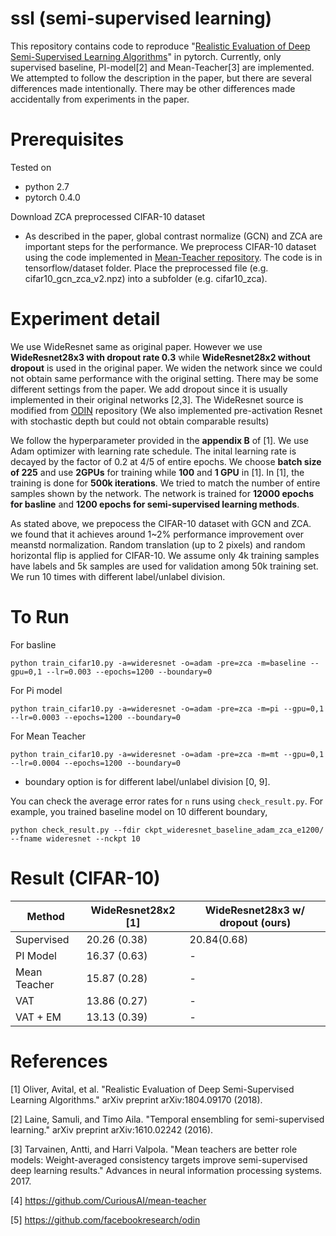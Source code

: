 # ssl (semi-supervised learning)
This repository contains code to reproduce "[Realistic Evaluation of Deep Semi-Supervised Learning Algorithms](https://arxiv.org/abs/1804.09170)" in pytorch. Currently, only supervised baseline, PI-model[2] and Mean-Teacher[3] are implemented. We attempted to follow the description in the paper, but there are several differences made intentionally. There may be other differences made accidentally from experiments in the paper. 

# Prerequisites
Tested on 
* python 2.7
* pytorch 0.4.0

Download ZCA preprocessed CIFAR-10 dataset
* As described in the paper, global contrast normalize (GCN) and ZCA are important steps for the performance. We preprocess CIFAR-10 dataset using the code implemented in [Mean-Teacher repository](https://github.com/CuriousAI/mean-teacher). The code is in tensorflow/dataset folder.
Place the preprocessed file (e.g. cifar10_gcn_zca_v2.npz) into a subfolder (e.g. cifar10_zca).

# Experiment detail
We use WideResnet same as original paper. However we use **WideResnet28x3 with dropout rate 0.3** while **WideResnet28x2 without dropout** is used in the original paper. We widen the network since we could not obtain same performance with the original setting. There may be some different settings from the paper. We add dropout since it is usually implemented in their original networks [2,3]. The WideResnet source is modified from [ODIN](https://github.com/facebookresearch/odin) repository (We also implemented pre-activation Resnet with stochastic depth but could not obtain comparable results) 

We follow the hyperparameter provided in the **appendix B** of [1]. We use Adam optimizer with learning rate schedule. The inital learning rate is decayed by the factor of 0.2 at 4/5 of entire epochs. We choose **batch size of 225** and use **2GPUs** for training while **100** and **1 GPU** in [1]. In [1], the training is done for **500k iterations**. We tried to match the number of entire samples shown by the network. The network is trained for **12000 epochs for basline** and **1200 epochs for semi-supervised learning methods**.  

As stated above, we prepocess the CIFAR-10 dataset with GCN and ZCA. we found that it achieves around 1~2% performance improvement over meanstd normalization. Random translation (up to 2 pixels) and random horizontal flip is applied for CIFAR-10. We assume only 4k training samples have labels and 5k samples are used for validation among 50k training set. We run 10 times with different label/unlabel division. 

# To Run
For basline 
    
    python train_cifar10.py -a=wideresnet -o=adam -pre=zca -m=baseline --gpu=0,1 --lr=0.003 --epochs=1200 --boundary=0

 For Pi model

    python train_cifar10.py -a=wideresnet -o=adam -pre=zca -m=pi --gpu=0,1 --lr=0.0003 --epochs=1200 --boundary=0
 For Mean Teacher

    python train_cifar10.py -a=wideresnet -o=adam -pre=zca -m=mt --gpu=0,1 --lr=0.0004 --epochs=1200 --boundary=0
    
* boundary option is for different label/unlabel division [0, 9].
    
You can check the average error rates for `n` runs using `check_result.py`. For example, you trained baseline model on 10 different boundary,

    python check_result.py --fdir ckpt_wideresnet_baseline_adam_zca_e1200/ --fname wideresnet --nckpt 10 
    
# Result (CIFAR-10)
|Method       |WideResnet28x2 [1]    |WideResnet28x3 w/ dropout (ours)   |
|-------------|----------------------|-----------------------------------|
|Supervised   |20.26 (0.38)          |20.84(0.68)                        |
|PI Model     |16.37 (0.63)          |-                                  |
|Mean Teacher |15.87 (0.28)          |-                                  |
|VAT          |13.86 (0.27)          |-                                  |
|VAT + EM     |13.13 (0.39)          |-                                  |

# References
[1] Oliver, Avital, et al. "Realistic Evaluation of Deep Semi-Supervised Learning Algorithms." arXiv preprint arXiv:1804.09170 (2018).

[2] Laine, Samuli, and Timo Aila. "Temporal ensembling for semi-supervised learning." arXiv preprint arXiv:1610.02242 (2016).

[3] Tarvainen, Antti, and Harri Valpola. "Mean teachers are better role models: Weight-averaged consistency targets improve semi-supervised deep learning results." Advances in neural information processing systems. 2017.

[4] https://github.com/CuriousAI/mean-teacher

[5] https://github.com/facebookresearch/odin
